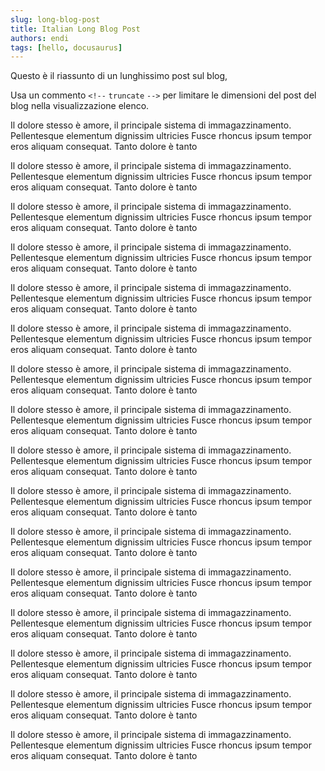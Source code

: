 ```yaml
---
slug: long-blog-post
title: Italian Long Blog Post
authors: endi
tags: [hello, docusaurus]
---
```


Questo è il riassunto di un lunghissimo post sul blog,

Usa un commento `<!--` `truncate` `-->` per limitare le dimensioni del post del blog nella visualizzazione elenco.

<!--truncate-->

Il dolore stesso è amore, il principale sistema di immagazzinamento. Pellentesque elementum dignissim ultricies Fusce rhoncus ipsum tempor eros aliquam consequat. Tanto dolore è tanto

Il dolore stesso è amore, il principale sistema di immagazzinamento. Pellentesque elementum dignissim ultricies Fusce rhoncus ipsum tempor eros aliquam consequat. Tanto dolore è tanto

Il dolore stesso è amore, il principale sistema di immagazzinamento. Pellentesque elementum dignissim ultricies Fusce rhoncus ipsum tempor eros aliquam consequat. Tanto dolore è tanto

Il dolore stesso è amore, il principale sistema di immagazzinamento. Pellentesque elementum dignissim ultricies Fusce rhoncus ipsum tempor eros aliquam consequat. Tanto dolore è tanto

Il dolore stesso è amore, il principale sistema di immagazzinamento. Pellentesque elementum dignissim ultricies Fusce rhoncus ipsum tempor eros aliquam consequat. Tanto dolore è tanto

Il dolore stesso è amore, il principale sistema di immagazzinamento. Pellentesque elementum dignissim ultricies Fusce rhoncus ipsum tempor eros aliquam consequat. Tanto dolore è tanto

Il dolore stesso è amore, il principale sistema di immagazzinamento. Pellentesque elementum dignissim ultricies Fusce rhoncus ipsum tempor eros aliquam consequat. Tanto dolore è tanto

Il dolore stesso è amore, il principale sistema di immagazzinamento. Pellentesque elementum dignissim ultricies Fusce rhoncus ipsum tempor eros aliquam consequat. Tanto dolore è tanto

Il dolore stesso è amore, il principale sistema di immagazzinamento. Pellentesque elementum dignissim ultricies Fusce rhoncus ipsum tempor eros aliquam consequat. Tanto dolore è tanto

Il dolore stesso è amore, il principale sistema di immagazzinamento. Pellentesque elementum dignissim ultricies Fusce rhoncus ipsum tempor eros aliquam consequat. Tanto dolore è tanto

Il dolore stesso è amore, il principale sistema di immagazzinamento. Pellentesque elementum dignissim ultricies Fusce rhoncus ipsum tempor eros aliquam consequat. Tanto dolore è tanto

Il dolore stesso è amore, il principale sistema di immagazzinamento. Pellentesque elementum dignissim ultricies Fusce rhoncus ipsum tempor eros aliquam consequat. Tanto dolore è tanto

Il dolore stesso è amore, il principale sistema di immagazzinamento. Pellentesque elementum dignissim ultricies Fusce rhoncus ipsum tempor eros aliquam consequat. Tanto dolore è tanto

Il dolore stesso è amore, il principale sistema di immagazzinamento. Pellentesque elementum dignissim ultricies Fusce rhoncus ipsum tempor eros aliquam consequat. Tanto dolore è tanto

Il dolore stesso è amore, il principale sistema di immagazzinamento. Pellentesque elementum dignissim ultricies Fusce rhoncus ipsum tempor eros aliquam consequat. Tanto dolore è tanto

Il dolore stesso è amore, il principale sistema di immagazzinamento. Pellentesque elementum dignissim ultricies Fusce rhoncus ipsum tempor eros aliquam consequat. Tanto dolore è tanto
